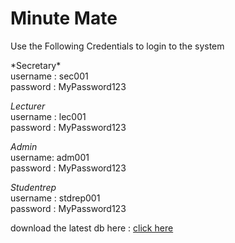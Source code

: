 <h1>Minute Mate</h1>
<p>Use the Following Credentials to login to the system</p>
*Secretary* <br>
   username : sec001 <br>
   password : MyPassword123

*Lecturer* <br>
  username : lec001 <br>
  password : MyPassword123

*Admin* <br>
  username: adm001 <br>
  password : MyPassword123

*Studentrep* <br>
  username : stdrep001 <br>
  password : MyPassword123


download the latest db here : <a href='https://drive.google.com/file/d/12ChjZH-LAAfAXtpsv3l9ScvQmTIifHtx/view?usp=sharing'> click here </a>
